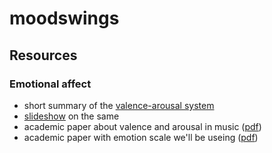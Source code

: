 moodswings
==========

## Resources

### Emotional affect
+ short summary of the [valence-arousal system](http://affectivedesign.com/2010/03/4-value-arousal-and-emotional-expressions/)
+ [slideshow](http://www.slideshare.net/blankdots/2012-affect-and-emotionoriented-systems) on the same
+ academic paper about valence and arousal in music ([pdf](http://www.erin.utoronto.ca/~w3psygs/Husain.pdf))
+ academic paper with emotion scale we'll be useing ([pdf](http://edu.cs.uni-magdeburg.de/EC/lehre/wintersemester-2011-2012/seminar/material-1/What%20are%20emotions-%20And%20how%20can%20they%20be%20measured.pdf))